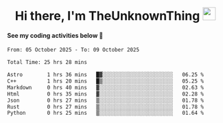 
<div align="center">

  <h1>
    Hi there, I'm TheUnknownThing
    <img src="https://media.giphy.com/media/hvRJCLFzcasrR4ia7z/giphy.gif" width="30px"/>
  </h1>
</div>

#### See my coding activities below 👀

<!--START_SECTION:waka-->

```txt
From: 05 October 2025 - To: 09 October 2025

Total Time: 25 hrs 28 mins

Astro        1 hrs 36 mins   █▓░░░░░░░░░░░░░░░░░░░░░░░   06.25 %
C++          1 hrs 20 mins   █▒░░░░░░░░░░░░░░░░░░░░░░░   05.25 %
Markdown     0 hrs 40 mins   ▓░░░░░░░░░░░░░░░░░░░░░░░░   02.63 %
Html         0 hrs 35 mins   ▓░░░░░░░░░░░░░░░░░░░░░░░░   02.28 %
Json         0 hrs 27 mins   ▒░░░░░░░░░░░░░░░░░░░░░░░░   01.78 %
Rust         0 hrs 27 mins   ▒░░░░░░░░░░░░░░░░░░░░░░░░   01.78 %
Python       0 hrs 25 mins   ▒░░░░░░░░░░░░░░░░░░░░░░░░   01.64 %
```

<!--END_SECTION:waka-->
